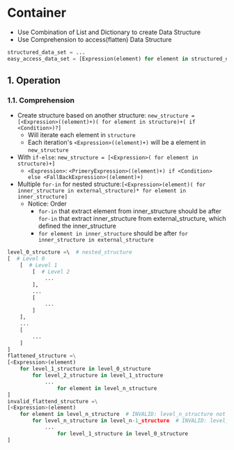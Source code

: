 # Container

- Use Combination of List and Dictionary to create Data Structure
- Use Comprehension to access(flatten) Data Structure

```python
structured_data_set = ...
easy_access_data_set = [Expression(element) for element in structured_data_set]
```

## 1. Operation

### 1.1. Comprehension

- Create structure based on another structure: `new_structure = [<Expression>((element)+)( for element in structure)+( if <Condition>)?]`
    - Will iterate each element in `structure`
    - Each iteration's `<Expression>((element)+)` will be a element in `new_structure`
- With `if-else`: `new_structure = [<Expression>( for element in structure)+]`
    - `<Expression>`: `<PrimeryExpression>((element)+) if <Condition> else <FallBackExpression>((element)+)`
- Multiple `for-in` for nested structure:`[<Expression>(element)( for inner_structure in external_structure)* for element in inner_structure]`
    - Notice: Order
        - `for-in` that extract element from inner_structure should be after `for-in` that extract inner_structure from external_structure, which defined the inner_structure
        - `for element in inner_structure` should be after `for inner_structure in external_structure`

```python
level_0_structure =\  # nested_structure
[  # Level 0
    [  # Level 1
        [  # Level 2
            ...
        ],
        ...
        [
            ...
        ]
    ],
    ...
    [
        ...
    ]
]
flattened_structure =\
[<Expression>(element)
    for level_1_structure in level_0_structure
        for level_2_structure in level_1_structure
            ...
                for element in level_n_structure
]
invalid_flattend_structure =\
[<Expression>(element)
    for element in level_n_structure  # INVALID: level_n_structure not defined yet
        for level_n_structure in level_n-1_structure  # INVALID: level_n-1_structure not defined yet
            ...
                for level_1_structure in level_0_structure
]
```